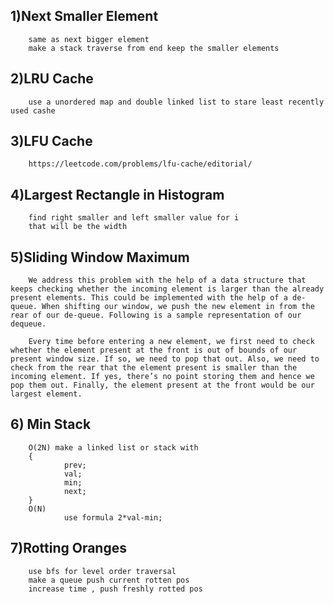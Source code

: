 ## 1)Next Smaller Element
        same as next bigger element 
        make a stack traverse from end keep the smaller elements

## 2)LRU Cache
        use a unordered map and double linked list to stare least recently used cashe

## 3)LFU Cache
        https://leetcode.com/problems/lfu-cache/editorial/

## 4)Largest Rectangle in Histogram
        find right smaller and left smaller value for i
        that will be the width

## 5)Sliding Window Maximum
        We address this problem with the help of a data structure that keeps checking whether the incoming element is larger than the already present elements. This could be implemented with the help of a de-queue. When shifting our window, we push the new element in from the rear of our de-queue. Following is a sample representation of our dequeue.

        Every time before entering a new element, we first need to check whether the element present at the front is out of bounds of our present window size. If so, we need to pop that out. Also, we need to check from the rear that the element present is smaller than the incoming element. If yes, there’s no point storing them and hence we pop them out. Finally, the element present at the front would be our largest element.

## 6) Min Stack
        O(2N) make a linked list or stack with
        {
                prev;
                val;
                min;
                next;
        }
        O(N)
                use formula 2*val-min;

## 7)Rotting Oranges
        use bfs for level order traversal
        make a queue push current rotten pos 
        increase time , push freshly rotted pos
